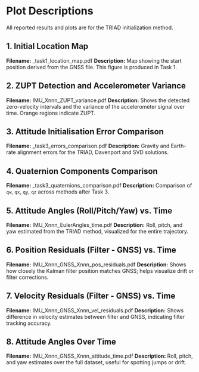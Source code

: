 # Plot Descriptions

All reported results and plots are for the TRIAD initialization method.

## 1. Initial Location Map
**Filename:** <tag>_task1_location_map.pdf
**Description:** Map showing the start position derived from the GNSS file. This figure is produced in Task&nbsp;1.

## 2. ZUPT Detection and Accelerometer Variance
**Filename:** IMU_Xnnn_ZUPT_variance.pdf
**Description:** Shows the detected zero-velocity intervals and the variance of the accelerometer signal over time. Orange regions indicate ZUPT.
## 3. Attitude Initialisation Error Comparison
**Filename:** <tag>_task3_errors_comparison.pdf
**Description:** Gravity and Earth-rate alignment errors for the TRIAD, Davenport and SVD solutions.

## 4. Quaternion Components Comparison
**Filename:** <tag>_task3_quaternions_comparison.pdf
**Description:** Comparison of `qw`, `qx`, `qy`, `qz` across methods after Task&nbsp;3.

## 5. Attitude Angles (Roll/Pitch/Yaw) vs. Time
**Filename:** IMU_Xnnn_EulerAngles_time.pdf
**Description:** Roll, pitch, and yaw estimated from the TRIAD method, visualized for the entire trajectory.

## 6. Position Residuals (Filter - GNSS) vs. Time
**Filename:** IMU_Xnnn_GNSS_Xnnn_pos_residuals.pdf
**Description:** Shows how closely the Kalman filter position matches GNSS; helps visualize drift or filter corrections.

## 7. Velocity Residuals (Filter - GNSS) vs. Time
**Filename:** IMU_Xnnn_GNSS_Xnnn_vel_residuals.pdf
**Description:** Shows difference in velocity estimates between filter and GNSS, indicating filter tracking accuracy.

## 8. Attitude Angles Over Time
**Filename:** IMU_Xnnn_GNSS_Xnnn_attitude_time.pdf
**Description:** Roll, pitch, and yaw estimates over the full dataset, useful for spotting jumps or drift.

